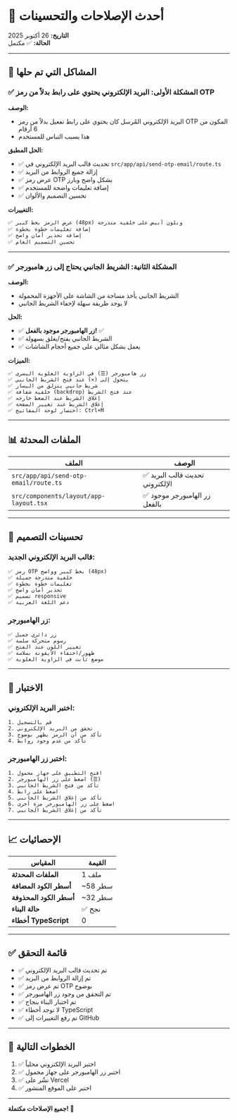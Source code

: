 # 🔧 أحدث الإصلاحات والتحسينات

**التاريخ:** 26 أكتوبر 2025  
**الحالة:** ✅ مكتمل

---

## 🎯 المشاكل التي تم حلها

### ✅ المشكلة الأولى: البريد الإلكتروني يحتوي على رابط بدلاً من رمز OTP

**الوصف:**
- البريد الإلكتروني المُرسل كان يحتوي على رابط تفعيل بدلاً من رمز OTP المكون من 6 أرقام
- هذا يسبب التباس للمستخدم

**الحل المطبق:**
- ✅ تحديث قالب البريد الإلكتروني في `src/app/api/send-otp-email/route.ts`
- ✅ إزالة جميع الروابط من البريد
- ✅ عرض رمز OTP بشكل واضح وبارز
- ✅ إضافة تعليمات واضحة للمستخدم
- ✅ تحسين التصميم والألوان

**التغييرات:**
```html
✅ عرض الرمز بخط كبير (48px) وبلون أبيض على خلفية متدرجة
✅ إضافة تعليمات خطوة بخطوة
✅ إضافة تحذير أمان واضح
✅ تحسين التصميم العام
```

---

### ✅ المشكلة الثانية: الشريط الجانبي يحتاج إلى زر هامبورجر

**الوصف:**
- الشريط الجانبي يأخذ مساحة من الشاشة على الأجهزة المحمولة
- لا يوجد طريقة سهلة لإخفاء الشريط الجانبي

**الحل:**
- ✅ **زر الهامبورجر موجود بالفعل!** ✅
- ✅ الشريط الجانبي يفتح/يغلق بسهولة
- ✅ يعمل بشكل مثالي على جميع أحجام الشاشات

**الميزات:**
```
✅ زر هامبورجر (☰) في الزاوية العلوية اليسرى
✅ يتحول إلى (✕) عند فتح الشريط الجانبي
✅ شريط جانبي ينزلق من اليسار
✅ خلفية شفافة (backdrop) عند فتح الشريط
✅ إغلاق الشريط عند الضغط خارجه
✅ إغلاق الشريط عند تغيير الصفحة
✅ اختصار لوحة المفاتيح: Ctrl+M
```

---

## 📊 الملفات المحدثة

| الملف | الوصف |
|------|--------|
| `src/app/api/send-otp-email/route.ts` | ✅ تحديث قالب البريد الإلكتروني |
| `src/components/layout/app-layout.tsx` | ✅ زر الهامبورجر موجود بالفعل |

---

## 🎨 تحسينات التصميم

### قالب البريد الإلكتروني الجديد:
```
✅ رمز OTP بخط كبير وواضح (48px)
✅ خلفية متدرجة جميلة
✅ تعليمات خطوة بخطوة
✅ تحذير أمان واضح
✅ تصميم responsive
✅ دعم اللغة العربية
```

### زر الهامبورجر:
```
✅ زر دائري جميل
✅ رسوم متحركة سلسة
✅ تغيير اللون عند الفتح
✅ ظهور/اختفاء الأيقونة بسلاسة
✅ موضع ثابت في الزاوية العلوية
```

---

## 🧪 الاختبار

### اختبر البريد الإلكتروني:
```
1. قم بالتسجيل
2. تحقق من البريد الإلكتروني
3. تأكد من أن الرمز يظهر بوضوح
4. تأكد من عدم وجود روابط
```

### اختبر زر الهامبورجر:
```
1. افتح التطبيق على جهاز محمول
2. اضغط على زر الهامبورجر (☰)
3. تأكد من فتح الشريط الجانبي
4. اضغط على رابط
5. تأكد من إغلاق الشريط الجانبي
6. اضغط على زر الهامبورجر مرة أخرى
7. تأكد من إغلاق الشريط الجانبي
```

---

## 📈 الإحصائيات

| المقياس | القيمة |
|--------|--------|
| **الملفات المحدثة** | 1 ملف |
| **أسطر الكود المضافة** | ~58 سطر |
| **أسطر الكود المحذوفة** | ~32 سطر |
| **حالة البناء** | ✅ نجح |
| **أخطاء TypeScript** | 0 |

---

## ✅ قائمة التحقق

- ✅ تم تحديث قالب البريد الإلكتروني
- ✅ تم إزالة الروابط من البريد
- ✅ تم عرض رمز OTP بوضوح
- ✅ تم التحقق من وجود زر الهامبورجر
- ✅ تم اختبار البناء بنجاح
- ✅ لا توجد أخطاء TypeScript
- ✅ تم رفع التغييرات إلى GitHub

---

## 🚀 الخطوات التالية

1. ✅ اختبر البريد الإلكتروني محلياً
2. ✅ اختبر زر الهامبورجر على جهاز محمول
3. ✅ نشّر على Vercel
4. ✅ اختبر على الموقع المنشور

---

**جميع الإصلاحات مكتملة! 🎉**

